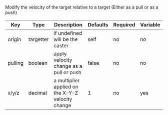 Modify the velocity of the target relative to a target (Either as a pull or as a push)

| Key | Type | Description | Defaults | Required | Variable |
|-|-|-|-|-|-|
| origin | targetter | if undefined will be the caster | self | no | no |
| pulling | boolean | apply velocity change as a pull or push | false | no | no |
| x/y/z | decimal | a multiplier applied on the X-Y-Z velocity change | 1 | no | yes |